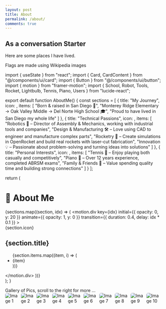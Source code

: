 ```yaml
---
layout: post
title: About
permalink: /about/
comments: true
---
```


## As a conversation Starter

Here are some places I have lived.

<comment>
Flags are made using Wikipedia images
</comment>

<style>
    /* Style looks pretty compact, 
       - grid-container and grid-item are referenced the code 
    */
    .grid-container {
        display: grid;
        grid-template-columns: repeat(auto-fill, minmax(150px, 1fr)); /* Dynamic columns */
        gap: 10px;
    }
    .grid-item {
        text-align: center;
    }
    .grid-item img {
        width: 100%;
        height: 100px; /* Fixed height for uniformity */
        object-fit: contain; /* Ensure the image fits within the fixed height */
    }
    .grid-item p {
        margin: 5px 0; /* Add some margin for spacing */
    }

    .image-gallery {
        display: flex;
        flex-wrap: nowrap;
        overflow-x: auto;
        gap: 10px;
        }

    .image-gallery img {
        max-height: 150px;
        object-fit: cover;
        border-radius: 5px;
    }
</style>

<!-- This grid_container class is used by CSS styling and the id is used by JavaScript connection -->
<div class="grid-container" id="grid_container">
    <!-- content will be added here by JavaScript -->
</div>

<script>
    // 1. Make a connection to the HTML container defined in the HTML div
    var container = document.getElementById("grid_container"); // This container connects to the HTML div

    // 2. Define a JavaScript object for our http source and our data rows for the Living in the World grid
    var http_source = "https://upload.wikimedia.org/wikipedia/commons/";
    var living_in_the_world = [
        {"flag": "0/01/Flag_of_California.svg", "greeting": "Hey", "description": "California - forever"},
        {"flag": "b/b9/Flag_of_Oregon.svg", "greeting": "Hi", "description": "Oregon - 9 years"},
        {"flag": "b/be/Flag_of_England.svg", "greeting": "Alright mate", "description": "England - 2 years"},
        {"flag": "e/ef/Flag_of_Hawaii.svg", "greeting": "Aloha", "description": "Hawaii - 2 years"},
    ];

    // 3a. Consider how to update style count for size of container
    // The grid-template-columns has been defined as dynamic with auto-fill and minmax

    // 3b. Build grid items inside of our container for each row of data
    for (const location of living_in_the_world) {
        // Create a "div" with "class grid-item" for each row
        var gridItem = document.createElement("div");
        gridItem.className = "grid-item";  // This class name connects the gridItem to the CSS style elements
        // Add "img" HTML tag for the flag
        var img = document.createElement("img");
        img.src = http_source + location.flag; // concatenate the source and flag
        img.alt = location.flag + " Flag"; // add alt text for accessibility

        // Add "p" HTML tag for the description
        var description = document.createElement("p");
        description.textContent = location.description; // extract the description

        // Add "p" HTML tag for the greeting
        var greeting = document.createElement("p");
        greeting.textContent = location.greeting;  // extract the greeting

        // Append img and p HTML tags to the grid item DIV
        gridItem.appendChild(img);
        gridItem.appendChild(description);
        gridItem.appendChild(greeting);

        // Append the grid item DIV to the container DIV
        container.appendChild(gridItem);
    }
</script>

import { useState } from "react";
import { Card, CardContent } from "@/components/ui/card";
import { Button } from "@/components/ui/button";
import { motion } from "framer-motion";
import { School, Robot, Tools, Rocket, Lightbulb, Tennis, Piano, Users } from "lucide-react";

export default function AboutMe() {
  const sections = [
    {
      title: "My Journey",
      icon: <School size={32} />, 
      items: [
        "Born & raised in San Diego 🌴",
        "Monterey Ridge Elementary → Oak Valley Middle → Del Norte High School 🎓",
        "Proud to have lived in San Diego my whole life"
      ]
    },
    {
      title: "Technical Passions",
      icon: <Robot size={32} />,
      items: [
        "Robotics 🤖 – Director of Assembly & Mechanics, working with industrial tools and companies",
        "Design & Manufacturing 🛠️ – Love using CAD to engineer and manufacture complex parts",
        "Rocketry 🚀 – Create simulations in OpenRocket and build real rockets with laser-cut fabrication",
        "Innovation 💡 – Passionate about problem-solving and turning ideas into solutions"
      ]
    },
    {
      title: "Personal Interests",
      icon: <Users size={32} />,
      items: [
        "Tennis 🎾 – Enjoy playing both casually and competitively",
        "Piano 🎹 – Over 12 years experience, completed ABRSM exams",
        "Family & Friends 🤝 – Value spending quality time and building strong connections"
      ]
    }
  ];

  return (
    <div className="min-h-screen bg-gradient-to-r from-indigo-100 via-white to-purple-100 p-8">
      <h1 className="text-4xl font-bold text-center mb-12">👋 About Me</h1>
      <div className="grid gap-6 md:grid-cols-2 lg:grid-cols-3">
        {sections.map((section, idx) => (
          <motion.div
            key={idx}
            initial={{ opacity: 0, y: 20 }}
            animate={{ opacity: 1, y: 0 }}
            transition={{ duration: 0.4, delay: idx * 0.1 }}
          >
            <Card className="rounded-2xl shadow-md hover:shadow-xl transition bg-white/80 backdrop-blur p-6">
              <div className="flex flex-col items-center text-center">
                <div className="text-indigo-600 mb-4">{section.icon}</div>
                <h2 className="text-xl font-semibold mb-4">{section.title}</h2>
                <ul className="text-gray-700 space-y-2">
                  {section.items.map((item, i) => (
                    <li key={i} className="text-sm">{item}</li>
                  ))}
                </ul>
              </div>
            </Card>
          </motion.div>
        ))}
      </div>
    </div>
  );
}

<comment>
Gallery of Pics, scroll to the right for more ...
</comment>
<div class="image-gallery">
  <img src="{{site.baseurl}}/images/about/missionary.jpg" alt="Image 1">
  <img src="{{site.baseurl}}/images/about/john_tamara.jpg" alt="Image 2">
  <img src="{{site.baseurl}}/images/about/tamara_fam.jpg" alt="Image 3">
  <img src="{{site.baseurl}}/images/about/surf.jpg" alt="Image 4">
  <img src="{{site.baseurl}}/images/about/john_lora.jpg" alt="Image 5">
  <img src="{{site.baseurl}}/images/about/lora_fam.jpg" alt="Image 6">
  <img src="{{site.baseurl}}/images/about/lora_fam2.jpg" alt="Image 7">
  <img src="{{site.baseurl}}/images/about/pj_party.jpg" alt="Image 8">
  <img src="{{site.baseurl}}/images/about/trent_family.png" alt="Image 9">
  <img src="{{site.baseurl}}/images/about/claire.jpg" alt="Image 10">
  <img src="{{site.baseurl}}/images/about/grandkids.jpg" alt="Image 11">
  <img src="{{site.baseurl}}/images/about/farm.jpg" alt="Image 12">
</div>
